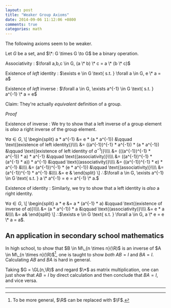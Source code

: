 ```yaml
---
layout: post
title: "Weaker Group Axioms"
date: 2014-09-06 11:12:06 +0800
comments: true
categories: math
---
```


The following axioms seem to be weaker.

Let $G$ be a set, and $\*: G \times G \to G$ be a binary operation.

Associativity
: $\forall a,b,c \in G, (a \* b) \* c = a \* (b \* c)$

Existence of *left* identity
: $\exists e \in G \text{ s.t. } \forall a \in G, e \* a = a$

Existence of *left* inverse
: $\forall a \in G, \exists a^{-1} \in G \text{ s.t. } a^{-1} \* a =
  e$

Claim: They're actually *equivalent* definition of a group.

<!-- more -->

*Proof*

Existence of inverse
: We try to show that a left inverse of a group element is *also* a
  right inverse of the group element.

  $\forall a \in G,$
  \\[
  \begin{split}
  a * a^{-1} &= e * (a * a^{-1}) &\qquad \text{(existence of left
  identity)}\\\\\\\\
  &= ((a^{-1})^{-1} * a^{-1}) * (a * a^{-1}) &\qquad \text{(existence
  of left identity of $a^{-1}$)}\\\\\\\\
  &= (((a^{-1})^{-1} * a^{-1}) * a) * a^{-1} &\qquad
  \text{(associativity)}\\\\\\\\
  &= ((a^{-1})^{-1} * (a^{-1} * a)) * a^{-1} &\qquad
  \text{(associativity)}\\\\\\\\
  &= ((a^{-1})^{-1} * e) * a^{-1} &\\\\\\\\
  &= (a^{-1})^{-1} * (e * a^{-1}) &\qquad
  \text{(associativity)}\\\\\\\\
  &= (a^{-1})^{-1} * a^{-1} &\\\\\\\\
  &= e &
  \end{split}
  \\]
  ∴$\forall a \in G, \exists a^{-1} \in G \text{ s.t. } a \* a^{-1} =
  e = a^{-1} \* a.$

Existence of identity
: Similarly, we try to show that a left identity is *also* a right
  identity.

  $\forall a \in G,$
  \\[
  \begin{split}
  a * e &= a * (a^{-1} * a) &\qquad \text{(existence of inverse of
  $a$)}\\\\\\\\
  &= (a * a^{-1}) * a &\qquad \text{(associativity)}\\\\\\\\
  &= e * a &\\\\\\\\
  &= a&
  \end{split}
  \\]
  ∴$\exists e \in G \text{ s.t. } \forall a \in G, a \* e = e \* a =
  a$.

An application in secondary school mathematics
---

In high school, to show that $B \in M\_{n \times n}(\R)$ is an inverse
of $A \in M\_{n \times n}(\R)$[^1], one is taught to show *both* $AB =
I$ and $BA = I$.  Calculating $AB$ and $BA$ is hard in general.

Taking $G = \GL(n,\R)$ and regard $\*$ as matrix multiplication, one
can just show that $AB = I$ by direct calculation and then conclude
that $BA = I$, and vice versa.

---
[^1]: To be more general, $\R$ can be replaced with $\F$.
